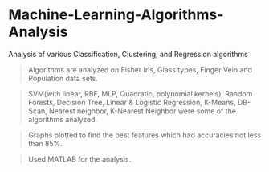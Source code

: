 # Machine-Learning-Algorithms-Analysis

Analysis of various Classification, Clustering, and Regression algorithms 

  > Algorithms are analyzed on Fisher Iris, Glass types, Finger Vein and Population data sets.

  > SVM(with linear, RBF, MLP, Quadratic, polynomial kernels), Random Forests, Decision Tree, Linear & Logistic Regression, K-Means, DB-Scan, Nearest neighbor, K-Nearest Neighbor were some of the algorithms analyzed.
  
  > Graphs plotted to find the best features which had accuracies not less than 85%. 

  > Used MATLAB for the analysis.
